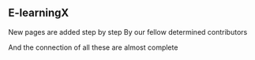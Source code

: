## E-learningX

New pages are added step by step
By our fellow determined contributors

And the connection of all these are almost complete

``` ```

